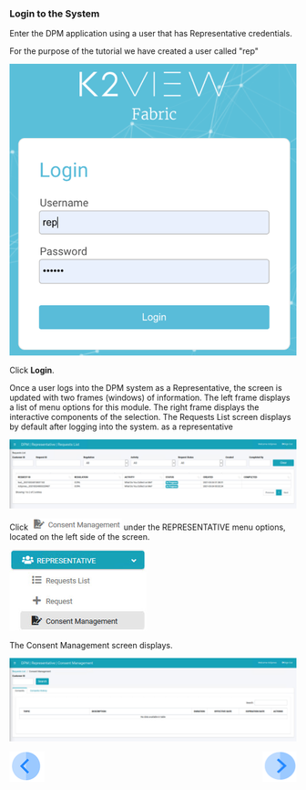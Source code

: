 ### Login to the System

Enter the DPM application using a user that has Representative credentials.

For the purpose of the tutorial we have created a user called "rep"

![image](../images/rep_login.png)                                  

Click **Login**.

Once a user logs into the DPM system as a Representative, the screen is updated with two frames (windows) of information. The left frame displays a list of menu options for this module. The right frame displays the interactive components of the selection. The Requests List screen displays by default after logging into the system. as a representative

![image](../images/08_1_Consent_RepConsent_Landing.jpg)      

Click ![image](../images/08_ICON_ConsentManagement.png) under the REPRESENTATIVE menu options, located on the left side of the screen. 

![image](../images/08_5_Consent_RepConsent_LeftPanel.jpg)    

The Consent Management screen displays.

![image](../images/08_2_Consent_RepConsent_Landing.jpg)     



[![Previous](../images/Previous.png)]( 07_01_Representative_Consent_Tutorial.md)[<img align="right" width="60" height="54" src="../images/Next.png">](07_03_Representative_View_Consents.md)
